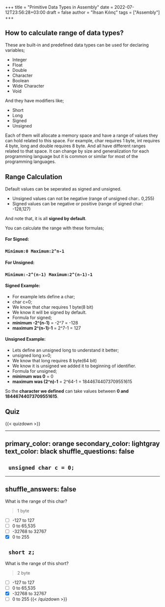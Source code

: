 +++
title = "Primitive Data Types in Assembly"
date = 2022-07-12T23:56:28+03:00
draft = false
author = "İhsan Kılınç"
tags = ["Assembly"]
+++

## How to calculate range of data types?

These are built-in and predefined data types can be used for declaring variables;

* Integer
* Float
* Double
* Character
* Boolean
* Wide Character
* Void

And they have modifiers like;
- Short
- Long
- Signed
- Unsigned

Each of them will allocate a memory space and have a range of values they can hold related to this space. For example, char requires 1 byte, int requires 4 byte, long and double requires 8 byte. And all have different ranges related to that space. It can change by size and generalization for each programming language but it is common or similar for most of the programming languages.

## Range Calculation

Default values can be seperated as signed and unsigned. 
- Unsigned values can not be negative (range of unsigned char:. 0,255) 
- Signed values can be negative or positive (range of signed char: -128,127)

And note that, it is all **signed by default**.

You can calculate the range with these formulas;

#### For Signed:

### ```Minimum:0 Maximum:2^n-1```

#### For Unsigned:

### ``` Minimum:-2^(n-1) Maximum:2^(n-1)-1 ```

#### Signed Example:
* For example lets define a char;
* char c=0;
* We know that char requires 1 byte(8 bit)
* We know it will be signed by default.
* Formula for signed;
* **minimum -2^(n-1)** = -2^7 = -128
* **maximum  2^(n-1)-1** = 2^7-1 = 127

#### Unsigned Example:
* Lets define an unsigned long to understand it better;
* unsigned long x=0;
* We know that long requires 8 byte(64 bit)
* We know it is unsigned we added it to beginning of identifier.
* Formula for unsigned;
* **minimum was 0** = 0
* **maximum was (2^n)-1** = 2^64-1 = 18446744073709551615

So the **character we defined** can take values between **0 and 18446744073709551615**. 

## Quiz

{{< quizdown >}}

---
primary_color: orange
secondary_color: lightgray
text_color: black
shuffle_questions: false
---

## ``` unsigned char c = 0;```

---
shuffle_answers: false
---

What is the range of this char?

> 1 byte

- [ ] -127 to 127 
- [ ] 0 to 65,535
- [ ] -32768 to 32767
- [x] 0 to 255

## ``` short z;```

What is the range of this short?

> 2 byte

- [ ] -127 to 127 
- [ ] 0 to 65,535
- [X] -32768 to 32767
- [ ] 0 to 255
{{< /quizdown >}}